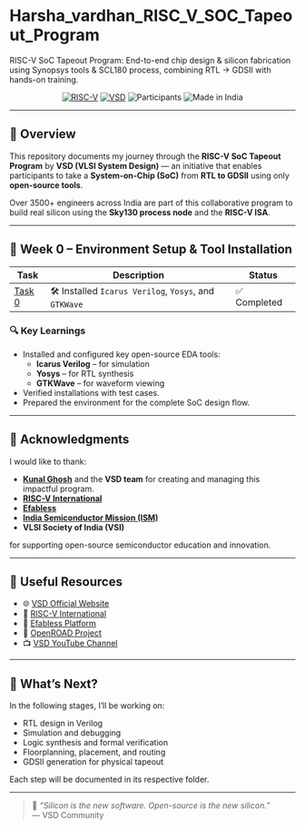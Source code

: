 # Harsha_vardhan_RISC_V_SOC_Tapeout_Program
RISC-V SoC Tapeout Program: End-to-end chip design &amp; silicon fabrication using Synopsys tools &amp; SCL180 process, combining RTL → GDSII with hands-on training.


<div align="center">

[![RISC-V](https://img.shields.io/badge/RISC--V-SoC%20Tapeout-blue?style=for-the-badge&logo=riscv)](https://riscv.org/)
[![VSD](https://img.shields.io/badge/VSD-Program-orange?style=for-the-badge)](https://vsdiat.vlsisystemdesign.com/)
![Participants](https://img.shields.io/badge/Participants-3500%2B-success?style=for-the-badge)
![Made in India](https://img.shields.io/badge/Made%20in-India-ff9933?style=for-the-badge)

</div>

---

## 📌 Overview

This repository documents my journey through the **RISC-V SoC Tapeout Program** by **VSD (VLSI System Design)** — an initiative that enables participants to take a **System-on-Chip (SoC)** from **RTL to GDSII** using only **open-source tools**.

Over 3500+ engineers across India are part of this collaborative program to build real silicon using the **Sky130 process node** and the **RISC-V ISA**.

---

## 🧰 Week 0 – Environment Setup & Tool Installation

| Task | Description | Status |
|------|-------------|--------|
| [Task 0](Week0/Task0/README.md) | 🛠️ Installed `Icarus Verilog`, `Yosys`, and `GTKWave` | ✅ Completed |

### 🔍 Key Learnings

- Installed and configured key open-source EDA tools:
  - **Icarus Verilog** – for simulation
  - **Yosys** – for RTL synthesis
  - **GTKWave** – for waveform viewing
- Verified installations with test cases.
- Prepared the environment for the complete SoC design flow.

---

## 🙏 Acknowledgments

I would like to thank:

- [**Kunal Ghosh**](https://github.com/kunalg123) and the **VSD team** for creating and managing this impactful program.
- [**RISC-V International**](https://riscv.org/)
- [**Efabless**](https://efabless.com/)
- [**India Semiconductor Mission (ISM)**](https://ism.gov.in/)
- **VLSI Society of India (VSI)**

for supporting open-source semiconductor education and innovation.

---

## 🔗 Useful Resources

- 🌐 [VSD Official Website](https://vsdiat.vlsisystemdesign.com/)
- 📘 [RISC-V International](https://riscv.org/)
- 🧪 [Efabless Platform](https://efabless.com/)
- 🔧 [OpenROAD Project](https://theopenroadproject.org/)
- 📺 [VSD YouTube Channel](https://www.youtube.com/@kunalg123)

---

## 🚀 What’s Next?

In the following stages, I’ll be working on:

- RTL design in Verilog  
- Simulation and debugging  
- Logic synthesis and formal verification  
- Floorplanning, placement, and routing  
- GDSII generation for physical tapeout

Each step will be documented in its respective folder.

---

> 💬 *“Silicon is the new software. Open-source is the new silicon.”*  
> — VSD Community

